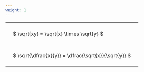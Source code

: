 ```yaml
---
weight: 1
---
```


<style type="text/css">
#T_e4eea th.col_heading {
  text-align: left;
  font-size: 1em;
}
#T_e4eea td {
  text-align: left;
  font-size: 1em;
  padding: 1.5em;
}
</style>
<table id="T_e4eea">
  <thead>
  </thead>
  <tbody>
    <tr>
      <td id="T_e4eea_row0_col0" class="data row0 col0" >$ \sqrt{xy} = \sqrt{x} \times \sqrt{y} $</td>
    </tr>
    <tr>
      <td id="T_e4eea_row1_col0" class="data row1 col0" >$ \sqrt{\dfrac{x}{y}} = \dfrac{\sqrt{x}}{\sqrt{y}} $</td>
    </tr>
  </tbody>
</table>
